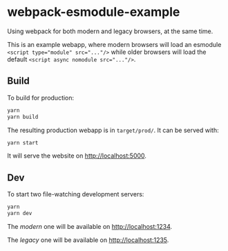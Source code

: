 # webpack-esmodule-example

Using webpack for both modern and legacy browsers, at the same time.

This is an example webapp, where modern browsers will load an esmodule
`<script type="module" src="..."/>` while older browsers will load the
default `<script async nomodule src="..."/>`.

## Build

To build for production:

```bash
yarn
yarn build
```

The resulting production webapp is in `target/prod/`. It can be served
with:

```bash
yarn start
```

It will serve the website on
[http://localhost:5000](http://localhost:5000).

## Dev

To start two file-watching development servers:

```bash
yarn
yarn dev
```

The _modern_ one will be available on
[http://localhost:1234](http://localhost:1234).

The _legacy_ one will be available on
[http://localhost:1235](http://localhost:1235).
